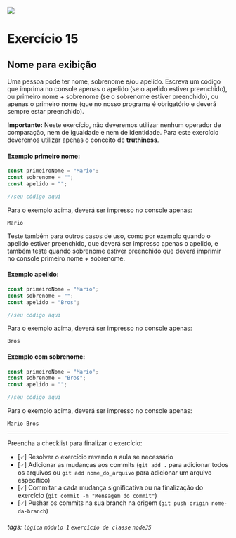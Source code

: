 ![](https://i.imgur.com/xG74tOh.png)

# Exercício 15

## Nome para exibição

Uma pessoa pode ter nome, sobrenome e/ou apelido.
Escreva um código que imprima no console apenas o apelido (se o apelido estiver preenchido), ou primeiro nome + sobrenome (se o sobrenome estiver preenchido), ou apenas o primeiro nome (que no nosso programa é obrigatório e deverá sempre estar preenchido).

**Importante:** Neste exercício, não deveremos utilizar nenhum operador de comparação, nem de igualdade e nem de identidade. Para este exercício deveremos utilizar apenas o conceito de **truthiness**.

#### Exemplo primeiro nome:

```javascript
const primeiroNome = "Mario";
const sobrenome = "";
const apelido = "";

//seu código aqui
```

Para o exemplo acima, deverá ser impresso no console apenas:

```
Mario
```

Teste também para outros casos de uso, como por exemplo quando o apelido estiver preenchido, que deverá ser impresso apenas o apelido, e também teste quando sobrenome estiver preenchido que deverá imprimir no console primeiro nome + sobrenome.

#### Exemplo apelido:

```javascript
const primeiroNome = "Mario";
const sobrenome = "";
const apelido = "Bros";

//seu código aqui
```

Para o exemplo acima, deverá ser impresso no console apenas:

```
Bros
```

#### Exemplo com sobrenome:

```javascript
const primeiroNome = "Mario";
const sobrenome = "Bros";
const apelido = "";

//seu código aqui
```

Para o exemplo acima, deverá ser impresso no console apenas:

```
Mario Bros
```

---

Preencha a checklist para finalizar o exercício:

- [🗸] Resolver o exercício revendo a aula se necessário
- [🗸] Adicionar as mudanças aos commits (`git add .` para adicionar todos os arquivos ou `git add nome_do_arquivo` para adicionar um arquivo específico)
- [🗸] Commitar a cada mudança significativa ou na finalização do exercício (`git commit -m "Mensagem do commit"`)
- [🗸] Pushar os commits na sua branch na origem (`git push origin nome-da-branch`)

###### tags: `lógica` `módulo 1` `exercício de classe` `nodeJS`
